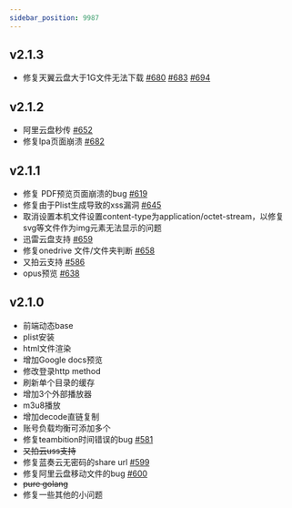 ```yaml
---
sidebar_position: 9987
---
```


## v2.1.3
- 修复天翼云盘大于1G文件无法下载 [#680](https://github.com/Xhofe/alist/issues/680) [#683](https://github.com/Xhofe/alist/issues/683) [#694](https://github.com/Xhofe/alist/issues/694)

## v2.1.2
- 阿里云盘秒传 [#652](https://github.com/Xhofe/alist/issues/652)
- 修复Ipa页面崩溃 [#682](https://github.com/Xhofe/alist/issues/682)

## v2.1.1

- 修复 PDF预览页面崩溃的bug [#619](https://github.com/Xhofe/alist/issues/619)
- 修复由于Plist生成导致的xss漏洞 [#645](https://github.com/Xhofe/alist/issues/645)
- 取消设置本机文件设置content-type为application/octet-stream，以修复svg等文件作为img元素无法显示的问题
- 迅雷云盘支持 [#659](https://github.com/Xhofe/alist/issues/659)
- 修复onedrive 文件/文件夹判断 [#658](https://github.com/Xhofe/alist/issues/658)
- 又拍云支持 [#586](https://github.com/Xhofe/alist/issues/586)
- opus预览 [#638](https://github.com/Xhofe/alist/issues/638)

## v2.1.0

- 前端动态base
- plist安装
- html文件渲染
- 增加Google docs预览
- 修改登录http method
- 刷新单个目录的缓存
- 增加3个外部播放器
- m3u8播放
- 增加decode直链复制
- 账号负载均衡可添加多个
- 修复teambition时间错误的bug [#581](https://github.com/Xhofe/alist/issues/581)
- ~~又拍云uss支持~~
- 修复蓝奏云无密码的share url [#599](https://github.com/Xhofe/alist/discussions/599)
- 修复阿里云盘移动文件的bug [#600](https://github.com/Xhofe/alist/issues/600)
- ~~pure golang~~
- 修复一些其他的小问题
